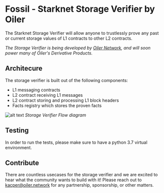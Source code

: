 # Fossil - Starknet Storage Verifier by Oiler

The Starknet Storage Verifier will allow anyone to trustlessly prove any past or current storage values of L1 contracts to other L2 contracts.

*The Storage Verifier is being developed by [Oiler Network](https://oiler.network), and will soon power many of Oiler's Derivative Products.*

## Architecure

The storage verifier is built out of the following components:

- L1 messaging contracts
- L2 contract receiving L1 messages
- L2 contract storing and processing L1 block headers
- Facts registry which stores the proven facts

![alt text](https://github.com/marcellobardus/starknet-l2-storage-verifier/blob/master/.github/storage-verifier.png?raw=true)
*Storage Verifier Flow diagram*

## Testing

In order to run the tests, please make sure to have a python 3.7 virtual environment.

## Contribute

There are countless usecases for the storage verifier and we are excited to hear what the community wants to build with it! Please reach out to <kacper@oiler.network> for any partnership, sponsorship, or other matters.
